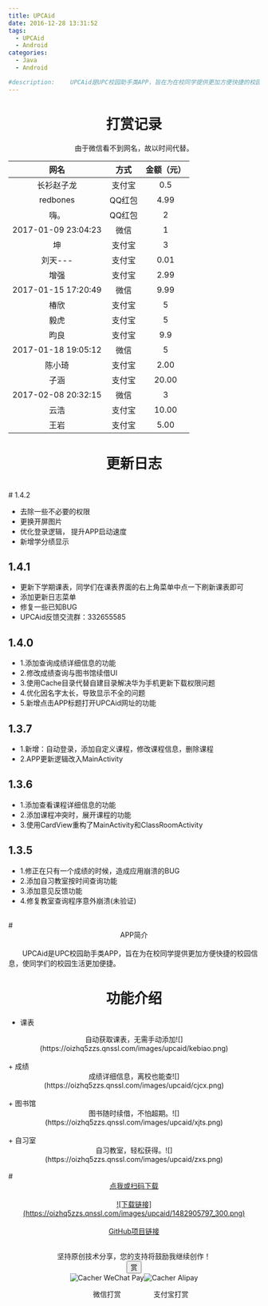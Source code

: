 ```yaml
---
title: UPCAid
date: 2016-12-28 13:31:52
tags:
  - UPCAid
  - Android
categories:
  - Java
  - Android

#description: 　　UPCAid是UPC校园助手类APP，旨在为在校同学提供更加方便快捷的校园信息，使同学们的校园生活更加便捷。截止目前，用户数量已达2000+。
---
```

# <div align="center">打赏记录</div>
<div align="center">由于微信看不到网名，故以时间代替。</div>

| 网名     | 方式   |  金额（元）  |
| :--------:   | :-----:  | :------:  |
| 长衫赵子龙     | 支付宝 |   0.5     |
| redbones      |   QQ红包   |   4.99   |
| 嗨。        |   QQ红包    |  2  |
| 2017-01-09 23:04:23  |   微信  |   1   |
| 坤        |  支付宝 | 3|
| 刘天--- | 支付宝 | 0.01 |
| 增强 | 支付宝 | 2.99 |
| 2017-01-15 17:20:49 | 微信 | 9.99 |
|  椿欣 | 支付宝 |  5 |
|  毅虎 | 支付宝 | 5 |
| 昀良 | 支付宝 | 9.9 |
| 2017-01-18 19:05:12 | 微信 | 5 |
| 陈小琦 | 支付宝 | 2.00 |
| 子涵 | 支付宝 | 20.00 |
| 2017-02-08 20:32:15 | 微信 | 3 |
| 云浩 | 支付宝 | 10.00 |
| 王岩 | 支付宝 | 5.00 |

# <div align=center>更新日志</div>
<br>
# 1.4.2

+ 去除一些不必要的权限
+ 更换开屏图片
+ 优化登录逻辑， 提升APP启动速度
+ 新增学分绩显示

<!--more-->
## 1.4.1

+ 更新下学期课表，同学们在课表界面的右上角菜单中点一下刷新课表即可
+ 添加更新日志菜单
+ 修复一些已知BUG
+ UPCAid反馈交流群：332655585

## 1.4.0

+ 1.添加查询成绩详细信息的功能
+ 2.修改成绩查询与图书馆续借UI
+ 3.使用Cache目录代替自建目录解决华为手机更新下载权限问题
+ 4.优化因名字太长，导致显示不全的问题
+ 5.新增点击APP标题打开UPCAid网址的功能

## 1.3.7

+ 1.新增：自动登录，添加自定义课程，修改课程信息，删除课程
+ 2.APP更新逻辑改入MainActivity

## 1.3.6

+ 1.添加查看课程详细信息的功能
+ 2.添加课程冲突时，展开课程的功能
+ 3.使用CardView重构了MainActivity和ClassRoomActivity

## 1.3.5

+ 1.修正在只有一个成绩的时候，造成应用崩溃的BUG
+ 2.添加自习教室按时间查询功能
+ 3.添加意见反馈功能
+ 4.修复教室查询程序意外崩溃(未验证)

<br>
# <div align=center>APP简介</div>
<br>
　　UPCAid是UPC校园助手类APP，旨在为在校同学提供更加方便快捷的校园信息，使同学们的校园生活更加便捷。

# <div align=center>功能介绍</div>
+ 课表
<div align=center>自动获取课表，无需手动添加![](https://oizhq5zzs.qnssl.com/images/upcaid/kebiao.png)</div>
<br>
+ 成绩
<div align=center>成绩详细信息，离校也能查![](https://oizhq5zzs.qnssl.com/images/upcaid/cjcx.png)</div>
<br>
+ 图书馆
<div align=center>图书随时续借，不怕超期。![](https://oizhq5zzs.qnssl.com/images/upcaid/xjts.png)</div>
<br>
+ 自习室
<div align=center>自习教室，轻松获得。![](https://oizhq5zzs.qnssl.com/images/upcaid/zxs.png)</div>

<br>
# <div align=center><a href="http://120.27.117.34:4549/SZSDServlet2/UPCAid.apk"><font >点我或扫码下载</font></a><br><br><a href="http://120.27.117.34:4549/SZSDServlet2/UPCAid.apk">![下载链接](https://oizhq5zzs.qnssl.com/images/upcaid/1482905797_300.png)</a></div>
<br>
<div align=center><a href="https://github.com/xhaiben/SZSD"><i class="fa fa-fw fa-github"></i>GitHub项目链接</a></div><div style="padding: 10px 0; margin: 20px auto; width: 90%; text-align: center;">
  <div>坚持原创技术分享，您的支持将鼓励我继续创作！</div>
  <button id="rewardButton" disable="enable" onclick="reward()"><span>赏</span>
  </button><div id="QR" style="display: block;"><div id="wechat" style="display: inline-block"><img id="wechat_qr" src="https://oizhq5zzs.qnssl.com/images/pay/wechatpay.png" alt="Cacher WeChat Pay"/><p>微信打赏</p>
      </div><div id="alipay" style="display: inline-block"><img id="alipay_qr" src="https://oizhq5zzs.qnssl.com/images/pay/alipay.png" alt="Cacher Alipay"/><p>支付宝打赏</p>
      </div></div>
</div>
